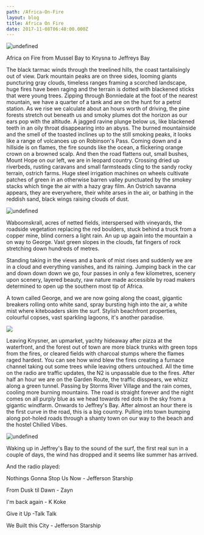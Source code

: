 ```yaml
---
path: /Africa-On-Fire
layout: blog
title: Africa On Fire
date: 2017-11-08T06:48:00.000Z
---
```

![undefined](/images/CNV000022.JPG)

Africa on Fire from Mussel Bay to Knysna to Jeffreys Bay

The black tarmac winds through the treelined hills, the coast tantalisingly out of view. Dark mountain peaks are on three sides, looming giants puncturing gray clouds, timeless ranges framing a scorched landscape, huge fires have been raging and the terrain is dotted with blackened sticks that were young trees. Zipping through Bonniedale at the foot of the nearest mountain, we have a quarter of a tank and are on the hunt for a petrol station. As we rise we calculate about an hours worth of driving, the pine forests stretch out beneath us and smoky plumes dot the horizon as our ears pop with the altitude. A jagged ravine plunge below us, like blackened teeth in an oily throat disappearing into an abyss. The burned mountainside and the smell of the toasted inclines up to the still smoking peaks, it looks like a range of volcanoes up on Robinson's Pass. Coming down and a hillside is on flames, the fire sounds like the ocean, a flickering orange crown on a browned scalp. And then the road flattens out, small bushes, Mount Hope on our left, we are in leopard country. Crossing dried up riverbeds, rusting caravans and small farmsteads cling to the sandy rocky terrain, ostrich farms. Huge steel irrigation machines on wheels cultivate patches of green in an otherwise barren valley punctuated by the smokey stacks which tinge the air with a hazy gray film. An Ostrich savanna appears, they are everywhere, their white arses in the air, or bathing in the reddish sand, black wings raising clouds of dust.

![undefined](/images/CNV000024.JPG)

Waboomskrall, acres of netted fields, interspersed with vineyards, the roadside vegetation replacing the red boulders, stuck behind a truck from a copper mine, blind corners a light rain. An up up again into the mountain a on way to George. Vast green slopes in the clouds, fat fingers of rock stretching down hundreds of metres.

Standing taking in the views and a bank of mist rises and suddenly we are in a cloud and everything vanishes, and its raining. Jumping back in the car and down down down we go, four passes in only a few kilometres, scenery upon scenery, layered beauty, raw nature made accessible by road makers determined to open up the southern most tip of Africa.

A town called George, and we are now going along the coast, gigantic breakers rolling onto white sand, spray bursting high into the air, a white mist where kiteboaders skim the surf. Stylish beachfront properties, colourful copses, vast sparkling lagoons, it's another paradise.

![](/images/photo39_39.jpg)

Leaving Knysner, an upmarket, yachty hideaway after pizza at the waterfront, and the forest out of town are more black trunks with green tops from the fires, or cleared fields with charcoal stumps where the flames raged hardest. You can see how wind blew the fires creating a furnace channel taking out some trees while leaving others untouched. All the time on the radio are traffic updates, the N2 is unpassable due to the fires. After half an hour we are on the Garden Route, the traffic disspears, we whizz along a green tunnel. Passing by Storms River Village and the rain comes, cooling more burning mountains. The road is straight forever and the night comes on all purply blue as we head towards red dots in the sky from a gigantic windfarm. Onwards to Jeffrey's Bay. After almost an hour there is the first curve in the road, this is a big country. Pulling into town bumping along pot-holed roads through a shanty town on our way to the beach and the hostel Chilled Vibes.

![undefined](/images/CNV000020.JPG)

Waking up in Jeffrey's Bay to the sound of the surf, the first real sun in a couple of days, the wind has dropped and it seems like summer has arrived.

And the radio played:

Nothings Gonna Stop Us Now - Jefferson Starship

From Dusk til Dawn - Zayn

I'm back again - K Koke

Give it Up -Talk Talk

We Built this City - Jefferson Starship

